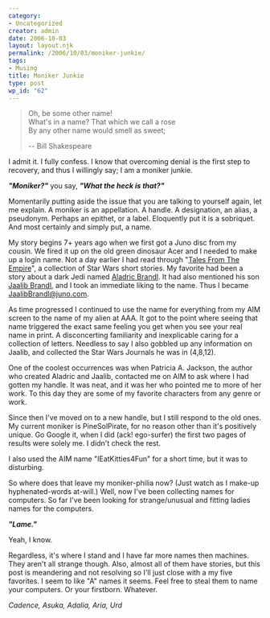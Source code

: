 ```yaml
---
category:
- Uncategorized
creator: admin
date: 2006-10-03
layout: layout.njk
permalink: /2006/10/03/moniker-junkie/
tags:
- Musing
title: Moniker Junkie
type: post
wp_id: "62"
---
```


> Oh, be some other name!<br/>
> What's in a name? That which we call a rose<br/>
> By any other name would smell as sweet;
>
> -- Bill Shakespeare

I admit it.  I fully confess. I know that overcoming denial is the first step to recovery, and thus I willingly say; I am a moniker junkie.

_**"Moniker?"**_ you say, _**"What the heck is that?"**_

Momentarily putting aside the issue that you are talking to yourself again, let me explain. A moniker is an appellation. A handle. A designation, an alias, a pseudonym. Perhaps an epithet, or a label. Eloquently put it is a sobriquet. And most certainly and simply put, a name.

My story begins 7+ years ago when we first got a Juno disc from my cousin.  We fired it up on the old green dinosaur Acer and I needed to make up a login name.  Not a day earlier I had read through "[Tales From The Empire](http://en.wikipedia.org/wiki/Tales_From_the_Empire)", a collection of Star Wars short stories.  My favorite had been a story about a dark Jedi named [Aladric Brandl](http://www.theforce.net/swenc/newdescr.asp?search=3447&amp;tab=d).  It had also mentioned his son [Jaalib Brandl](http://www.theforce.net/swenc/testdescr2.asp?search=3448&amp;tab=d), and I took an immediate liking to the name.  Thus I became JaalibBrandl@juno.com.

As time progressed I continued to use the name for everything from my AIM screen to the name of my alien at AAA.  It got to the point where seeing that name triggered the exact same feeling you get when you see your real name in print.  A disconcerting familiarity and inexplicable caring for a collection of letters.  Needless to say I also gobbled up any information on Jaalib, and collected the Star Wars Journals he was in (4,8,12).

One of the coolest occurrences was when Patricia A. Jackson, the author who created Aladric and Jaalib, contacted me on AIM to ask where I had gotten my handle.  It was neat, and it was her who pointed me to more of her work.  To this day they are some of my favorite characters from any genre or work.

Since then I've moved on to a new handle, but I still respond to the old ones.  My current moniker is PineSolPirate, for no reason other than it's positively unique. Go Google it, when I did (ack! ego-surfer) the first two pages of results were solely me.  I didn't check the rest.

I also used the AIM name "IEatKitties4Fun" for a short time, but it was to disturbing.

So where does that leave my moniker-philia now?  (Just watch as I make-up hyphenated-words at-will.) Well, now I've been collecting names for computers.  So far I've been looking for strange/unusual and fitting ladies names for the computers.

_**"Lame."**_

Yeah, I know.

Regardless, it's where I stand and I have far more names then machines.    They aren't all strange though.   Also, almost all of them have stories, but this post is meandering and not resolving so I'll just close with a my five favorites.  I seem to like "A" names it seems. Feel free to steal them to name your computers.  Or your firstborn.  Whatever.

_Cadence, Asuka, Adalia, Aria, Urd_
